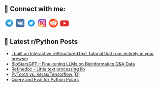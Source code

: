 ## 🔎 Connect with me:
[<img src="https://github.com/bullbesh/bullbesh/blob/main/images/Telegram.png" width="32" height="32" />](https://t.me/bullbesh)
[<img src="https://github.com/bullbesh/bullbesh/blob/main/images/VK.png" width="32" height="32" />](https://vk.com/bullbesh)
[<img src="https://github.com/bullbesh/bullbesh/blob/main/images/Twitter.png" width="32" height="32" />](https://twitter.com/bullbesh1)
[<img src="https://github.com/bullbesh/bullbesh/blob/main/images/Instagram.png" width="32" height="32" />](https://www.instagram.com/bullbesh)
[<img src="https://github.com/bullbesh/bullbesh/blob/main/images/Reddit.png" width="32" height="32" />](https://www.reddit.com/user/bullbesh)
[<img src="https://github.com/bullbesh/bullbesh/blob/main/images/YouTube.png" width="32" height="32" />](https://www.youtube.com/channel/UCtfjRs6uzgq5mfm8S06WTcg)

## 📕 Latest r/Python Posts
<!-- BLOG-POST-LIST:START -->
- [I built an Interactive reStructuredText Tutorial that runs entirely in your browser](https://www.reddit.com/r/Python/comments/1kn6ysa/i_built_an_interactive_restructuredtext_tutorial/)
- [BioStarsGPT – Fine-tuning LLMs on Bioinformatics Q&amp;A Data](https://www.reddit.com/r/Python/comments/1kn6ha8/biostarsgpt_finetuning_llms_on_bioinformatics_qa/)
- [Refinedoc - Little text processing lib](https://www.reddit.com/r/Python/comments/1kn4lfx/refinedoc_little_text_processing_lib/)
- [PyTorch vs. Keras/Tensorflow [D]](https://www.reddit.com/r/Python/comments/1kn4132/pytorch_vs_kerastensorflow_d/)
- [Query and Eval for Python Polars](https://www.reddit.com/r/Python/comments/1kmy3xm/query_and_eval_for_python_polars/)
<!-- BLOG-POST-LIST:END -->
